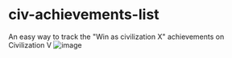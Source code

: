 # civ-achievements-list
An easy way to track the "Win as civilization X" achievements on Civilization V
![image](https://user-images.githubusercontent.com/57395146/229567029-7ec3b6f4-9286-4232-9adb-e66c7d510085.png)
